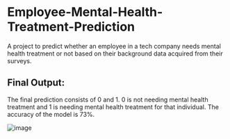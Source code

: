 # Employee-Mental-Health-Treatment-Prediction

A project to predict whether an employee in a tech company needs mental health treatment or not based on their background data acquired from their surveys.

## Final Output:
The final prediction consists of 0 and 1. 0 is not needing mental health treatment and 1 is needing mental health treatment for that individual. The accuracy of the model is 73%.

![image](https://user-images.githubusercontent.com/25548019/131581472-99f9de7a-0aad-49aa-8285-1ca86f5e8ceb.png)
